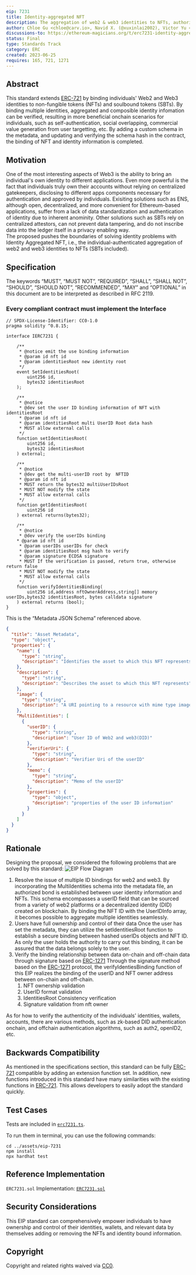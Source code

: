 ```yaml
---
eip: 7231
title: Identity-aggregated NFT
description: The aggregation of web2 & web3 identities to NFTs, authorized by individuals, gives attributes of ownerships, relationships, experiences.
author: Chloe Gu <chloe@carv.io>, Navid X. (@xuxinlai2002), Victor Yu <victor@carv.io>, Archer H.
discussions-to: https://ethereum-magicians.org/t/erc7231-identity-aggregated-nft/15062
status: Final
type: Standards Track
category: ERC
created: 2023-06-25
requires: 165, 721, 1271
---
```


## Abstract

This standard extends [ERC-721](./eip-721.md) by binding individuals' Web2 and Web3 identities to non-fungible tokens (NFTs) and soulbound tokens (SBTs). By binding multiple identities, aggregated and composible identity infomation can be verified, resulting in more beneficial onchain scenarios for individuals, such as self-authentication, social overlapping, commercial value generation from user targetting, etc. By adding a custom schema in the metadata, and updating and verifying the schema hash in the contract, the binding of NFT and identity information is completed.

## Motivation

One of the most interesting aspects of Web3 is the ability to bring an individual's own identity to different applications. Even more powerful is the fact that individuals truly own their accounts without relying on centralized gatekeepers, disclosing to different apps components necessary for authentication and approved by individuals. 
Exisiting solutions such as ENS, although open, decentralized, and more convenient for Ethereum-based applications, suffer from a lack of data standardization and authentication of identity due to inherent anominity. Other solutions such as SBTs rely on centralized attestors, can not prevent data tampering, and do not inscribe data into the ledger itself in a privacy enabling way.  
The proposed pushes the boundaries of solving identity problems with Identity Aggregated NFT, i.e., the individual-authenticated aggregation of web2 and web3 identities to NFTs (SBTs included). 

## Specification

The keywords “MUST”, “MUST NOT”, “REQUIRED”, “SHALL”, “SHALL NOT”, “SHOULD”, “SHOULD NOT”, “RECOMMENDED”, “MAY” and “OPTIONAL” in this document are to be interpreted as described in RFC 2119.

### Every compliant contract must implement the Interface

```solidity
// SPDX-License-Identifier: CC0-1.0
pragma solidity ^0.8.15;

interface IERC7231 {

    /**
     * @notice emit the use binding information
     * @param id nft id 
     * @param identitiesRoot new identity root
     */
    event SetIdentitiesRoot(
        uint256 id,
        bytes32 identitiesRoot
    );

    /**
     * @notice 
     * @dev set the user ID binding information of NFT with identitiesRoot
     * @param id nft id 
     * @param identitiesRoot multi UserID Root data hash
     * MUST allow external calls
     */
    function setIdentitiesRoot(
        uint256 id,
        bytes32 identitiesRoot
    ) external;

    /**
     * @notice 
     * @dev get the multi-userID root by  NFTID
     * @param id nft id 
     * MUST return the bytes32 multiUserIDsRoot
     * MUST NOT modify the state
     * MUST allow external calls
     */
    function getIdentitiesRoot(
        uint256 id
    ) external returns(bytes32);

    /**
     * @notice 
     * @dev verify the userIDs binding 
    * @param id nft id 
     * @param userIDs userIDs for check
     * @param identitiesRoot msg hash to verify
     * @param signature ECDSA signature 
     * MUST If the verification is passed, return true, otherwise return false
     * MUST NOT modify the state
     * MUST allow external calls
     */
    function verifyIdentitiesBinding(
        uint256 id,address nftOwnerAddress,string[] memory userIDs,bytes32 identitiesRoot, bytes calldata signature
    ) external returns (bool);
}
```

This is the “Metadata JSON Schema” referenced above.

```json
{
  "title": "Asset Metadata",
  "type": "object",
  "properties": {
    "name": {
      "type": "string",
      "description": "Identifies the asset to which this NFT represents"
    },
    "description": {
      "type": "string",
      "description": "Describes the asset to which this NFT represents"
    },
    "image": {
      "type": "string",
      "description": "A URI pointing to a resource with mime type image"
    },
    "MultiIdentities": [
      {
        "userID": {
          "type": "string",
          "description": "User ID of Web2 and web3(DID)"
        },
        "verifierUri": {
          "type": "string",
          "description": "Verifier Uri of the userID"
        },
        "memo": {
          "type": "string",
          "description": "Memo of the userID"
        },
        "properties": {
          "type": "object",
          "description": "properties of the user ID information"
        }
      }
    ]
  }
}
```

## Rationale

Designing the proposal, we considered the following problems that are solved by this standard:
![EIP Flow Diagram](../assets/eip-7231/img/Identity-aggregated-NFT-flow.png)

1. Resolve the issue of multiple ID bindings for web2 and web3.
By incorporating the MultiIdentities schema into the metadata file, an authorized bond is established between user identity information and NFTs. This schema encompasses a userID field that can be sourced from a variety of web2 platforms or a decentralized identity (DID) created on blockchain. By binding the NFT ID with the UserIDInfo array, it becomes possible to aggregate multiple identities seamlessly.
1. Users have full ownership and control of their data
Once the user has set the metadata, they can utilize the setIdentitiesRoot function to establish a secure binding between hashed userIDs objects and NFT ID. As only the user holds the authority to carry out this binding, it can be assured that the data belongs solely to the user.
1. Verify the binding relationship between data on-chain and off-chain data through signature based on [ERC-1271](./eip-1271.md)
Through the signature method based on the [ERC-1271](./eip-1271.md) protocol, the verifyIdentiesBinding function of this EIP realizes the binding of the userID and NFT owner address between on-chain and off-chain.
   1. NFT ownership validation
   2. UserID format validation
   3. IdentitiesRoot Consistency verification
   4. Signature validation from nft owner

As for how to verify the authenticity of the individuals' identities, wallets, accounts, there are various methods, such as zk-based DID authentication onchain, and offchain authentication algorithms, such as auth2, openID2, etc.

## Backwards Compatibility

As mentioned in the specifications section, this standard can be fully [ERC-721](./eip-721.md) compatible by adding an extension function set.
In addition, new functions introduced in this standard have many similarities with the existing functions in [ERC-721](./eip-721.md). This allows developers to easily adopt the standard quickly.

## Test Cases

Tests are included in [`erc7231.ts`](../assets/eip-7231/test/erc7231.ts).

To run them in terminal, you can use the following commands:

```
cd ../assets/eip-7231
npm install
npx hardhat test
```

## Reference Implementation

`ERC7231.sol` Implementation: [`ERC7231.sol`](../assets/eip-7231/contracts/ERC7231.sol)

## Security Considerations

This EIP standard can comprehensively empower individuals to have ownership and control of their identities, wallets, and relevant data by themselves adding or removing the NFTs and identity bound information. 

## Copyright

Copyright and related rights waived via [CC0](../LICENSE.md).
